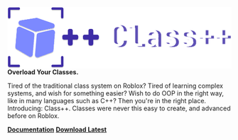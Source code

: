<img align="left" src="./.github/images/classppiconextended.svg" alt="Class++">


**Overload Your Classes.**

Tired of the traditional class system on Roblox?
Tired of learning complex systems, and wish for something easier?
Wish to do OOP in the right way, like in many languages such as C++?
Then you're in the right place.
Introducing: Class++.
Classes were never this easy to create, and advanced before on Roblox.

**[Documentation](https://tenebrisnoctua.github.io/ClassPP/)** **[Download Latest]()**
